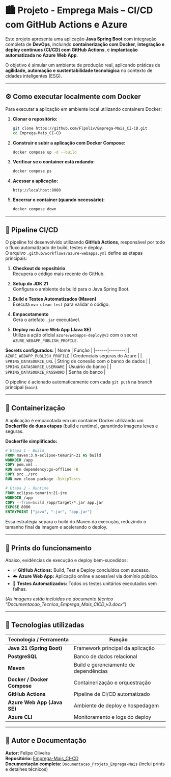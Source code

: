 # 🏙️ Projeto - Emprega Mais – CI/CD com GitHub Actions e Azure

Este projeto apresenta uma aplicação **Java Spring Boot** com integração completa de **DevOps**, incluindo **containerização com Docker**, **integração e deploy contínuos (CI/CD) com GitHub Actions**, e **implantação automatizada no Azure Web App**.

O objetivo é simular um ambiente de produção real, aplicando práticas de **agilidade, automação e sustentabilidade tecnológica** no contexto de cidades inteligentes (ESG).

---

## ⚙️ Como executar localmente com Docker

Para executar a aplicação em ambiente local utilizando containers Docker:

1. **Clonar o repositório:**
   ```bash
   git clone https://github.com/Flpoliv/Emprega-Mais_CI-CD.git
   cd Emprega-Mais_CI-CD
   ```

2. **Construir e subir a aplicação com Docker Compose:**
   ```bash
   docker compose up -d --build
   ```

3. **Verificar se o container está rodando:**
   ```bash
   docker compose ps
   ```

4. **Acessar a aplicação:**
   ```
   http://localhost:8080
   ```

5. **Encerrar o container (quando necessário):**
   ```bash
   docker compose down
   ```

---

## 🔁 Pipeline CI/CD

O pipeline foi desenvolvido utilizando **GitHub Actions**, responsável por todo o fluxo automatizado de build, testes e deploy.  
O arquivo `.github/workflows/azure-webapps.yml` define as etapas principais:

1. **Checkout do repositório**  
   Recupera o código mais recente do GitHub.

2. **Setup do JDK 21**  
   Configura o ambiente de build para o Java Spring Boot.

3. **Build e Testes Automatizados (Maven)**  
   Executa `mvn clean test` para validar o código.

4. **Empacotamento**  
   Gera o artefato `.jar` executável.

5. **Deploy no Azure Web App (Java SE)**  
   Utiliza a ação oficial `azure/webapps-deploy@v3` com o secret `AZURE_WEBAPP_PUBLISH_PROFILE`.

**Secrets configurados:**
| Nome | Função |
|------|--------|
| `AZURE_WEBAPP_PUBLISH_PROFILE` | Credenciais seguras do Azure |
| `SPRING_DATASOURCE_URL` | String de conexão com o banco de dados |
| `SPRING_DATASOURCE_USERNAME` | Usuário do banco |
| `SPRING_DATASOURCE_PASSWORD` | Senha do banco |

O pipeline é acionado automaticamente com cada `git push` na branch principal (`main`).

---

## 🐳 Containerização

A aplicação é empacotada em um container Docker utilizando um **Dockerfile de duas etapas** (build e runtime), garantindo imagens leves e seguras.

**Dockerfile simplificado:**
```Dockerfile
# Etapa 1 - Build
FROM maven:3.9-eclipse-temurin-21 AS build
WORKDIR /app
COPY pom.xml .
RUN mvn dependency:go-offline -B
COPY src ./src
RUN mvn clean package -DskipTests

# Etapa 2 - Runtime
FROM eclipse-temurin:21-jre
WORKDIR /app
COPY --from=build /app/target/*.jar app.jar
EXPOSE 8080
ENTRYPOINT ["java", "-jar", "app.jar"]
```

Essa estratégia separa o build do Maven da execução, reduzindo o tamanho final da imagem e acelerando o deploy.

---

## 📸 Prints do funcionamento

Abaixo, evidências de execução e deploy bem-sucedidos:

- ✅ **GitHub Actions:** Build, Test e Deploy concluídos com sucesso.  
- ☁️ **Azure Web App:** Aplicação online e acessível via domínio público.  
- 🧪 **Testes Automatizados:** Todos os testes unitários executados sem falhas.

*(As imagens estão incluídas no documento técnico “Documentacao_Tecnica_Emprega_Mais_CICD_v3.docx”)*

---

## 🧰 Tecnologias utilizadas

| Tecnologia / Ferramenta | Função |
|--------------------------|--------|
| **Java 21 (Spring Boot)** | Framework principal da aplicação |
| **PostgreSQL** | Banco de dados relacional |
| **Maven** | Build e gerenciamento de dependências |
| **Docker / Docker Compose** | Containerização e orquestração |
| **GitHub Actions** | Pipeline de CI/CD automatizado |
| **Azure Web App (Java SE)** | Ambiente de deploy e hospedagem |
| **Azure CLI** | Monitoramento e logs do deploy |

---

## 📘 Autor e Documentação

**Autor:** Felipe Oliveira  
**Repositório:** [Emprega-Mais_CI-CD](https://github.com/Flpoliv/Emprega-Mais_CI-CD)  
**Documentação completa:** `Documentacao_Projeto_Emprega-Mais` (inclui prints e detalhes técnicos)
